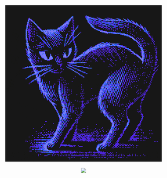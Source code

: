 <div align="center">
<img src="https://github.com/3ricVald3z/3ricVald3z/blob/main/patternbase-8-bit.gif" />
<br><br>
 <a href="https://wigle.net">
<img border="0" src="https://wigle.net/bi/gi4aeUe81XNSrEXqPhqRUQ.png">
</a>



</div>
